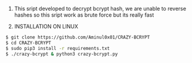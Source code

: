1. This sript developed to decrypt bcrypt hash, we are unable to reverse hashes so this sript work as brute force but its really fast

2. INSTALLATION ON LINUX

```sh
$ git clone https://github.com/Aminul0x01/CRAZY-BCRYPT
$ cd CRAZY-BCRYPT
$ sudo pip3 install -r requirements.txt
$ ./crazy-bcrypt & python3 crazy-bcrypt.py
